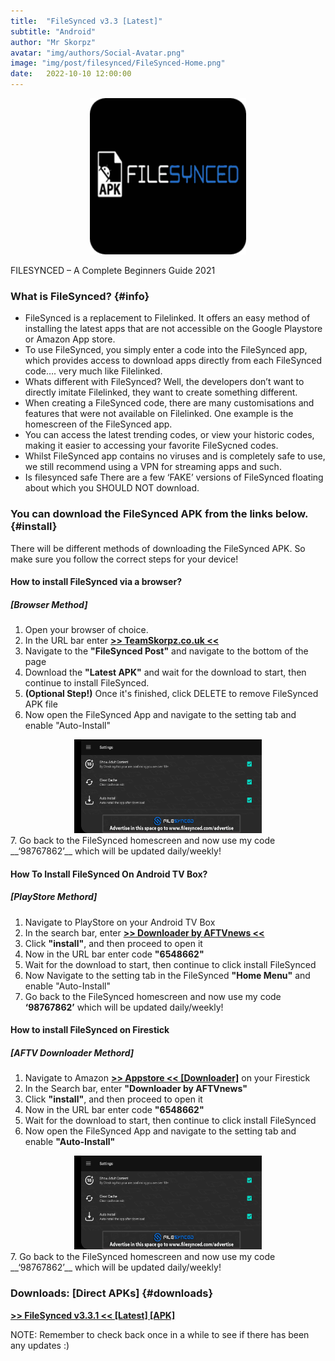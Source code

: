 ```yaml
---
title:  "FileSynced v3.3 [Latest]"
subtitle: "Android"
author: "Mr Skorpz"
avatar: "img/authors/Social-Avatar.png"
image: "img/post/filesynced/FileSynced-Home.png"
date:   2022-10-10 12:00:00
---
```


<div style="text-align: center"><img src="img/post/filesynced/FileSynced.png" width="250" height="250" /></div>

FILESYNCED – A Complete Beginners Guide 2021

### What is FileSynced? {#info}
- FileSynced is a replacement to Filelinked. It offers an easy method of installing the latest apps that are not accessible on the Google Playstore or Amazon App store.
- To use FileSynced, you simply enter a code into the FileSynced app, which provides access to download apps directly from each FileSynced code…. very much like Filelinked.
- Whats different with FileSynced?
Well, the developers don’t want to directly imitate Filelinked, they want to create something different.
- When creating a FileSynced code, there are many customisations and features that were not available on Filelinked. One example is the homescreen of the FileSynced app.
- You can access the latest trending codes, or view your historic codes, making it easier to accessing your favorite FileSycned codes.
- Whilst FileSynced app contains no viruses and is completely safe to use, we still recommend using a VPN for streaming apps and such.
- Is filesynced safe
There are a few ‘FAKE’ versions of FileSynced floating about which you SHOULD NOT download.

### You can download the FileSynced APK from the links below.  {#install}
There will be different methods of downloading the FileSynced APK.
So make sure you follow the correct steps for your device!

#### How to install FileSynced via a browser?
##### [Browser Method]
1. Open your browser of choice.
2. In the URL bar enter [**>> TeamSkorpz.co.uk <<**](https://teamskorpz.co.uk)
3. Navigate to the __"FileSynced Post"__ and navigate to the bottom of the page
4. Download the __"Latest APK"__ and wait for the download to start, then continue to install FileSynced.
5. __(Optional Step!)__ Once it's finished, click DELETE to remove FileSynced APK file
6. Now open the FileSynced App and navigate to the setting tab and enable "Auto-Install"
<div style="text-align: center"><img src="img/post/filesynced/Screenshot_1.jpg" width="300" height="150" /></div>
7. Go back to the FileSynced homescreen and now use my code __‘98767862’__ which will be updated daily/weekly!

#### How To Install FileSynced On Android TV Box?
##### [PlayStore Methord]
1. Navigate to PlayStore on your Android TV Box
2. In the search bar, enter [**>> Downloader by AFTVnews <<**](https://play.google.com/store/apps/details?id=com.esaba.downloader)
3. Click __"install"__, and then proceed to open it
4. Now in the URL bar enter code __"6548662"__
5. Wait for the download to start, then continue to click install FileSynced
6. Now Navigate to the setting tab in the FileSynced __"Home Menu"__ and enable "Auto-Install"
7. Go back to the FileSynced homescreen and now use my code __‘98767862’__ which will be updated daily/weekly!

#### How to install FileSynced on Firestick
##### [AFTV Downloader Methord]
1. Navigate to Amazon [**>> Appstore << [Downloader]**](https://play.google.com/store/apps/details?id=com.esaba.downloader)
 on your Firestick
2. In the Search bar, enter __"Downloader by AFTVnews"__
3. Click __"install"__, and then proceed to open it
4. Now in the URL bar enter code __"6548662"__
5. Wait for the download to start, then continue to click install FileSynced
6. Now open the FileSynced App and navigate to the setting tab and enable __"Auto-Install"__
<div style="text-align: center"><img src="img/post/filesynced/Screenshot_1.jpg" width="300" height="150" /></div>
7. Go back to the FileSynced homescreen and now use my code __‘98767862’__ which will be updated daily/weekly!

### Downloads: [Direct APKs] {#downloads}

[**>> FileSynced v3.3.1 << [Latest] [APK]**](https://bit.ly/3yskVCX)

NOTE: Remember to check back once in a while to see if there has been any updates :)